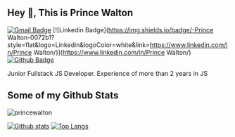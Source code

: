 ## Hey 👋, This is Prince Walton
[![Gmail Badge](https://img.shields.io/badge/-patronban@yandex.ru-c14438?style=flat&logo=Gmail&logoColor=white&link=mailto:patronban@yandex.ru)](mailto:patronban@yandex.ru) 
[![Linkedin Badge](https://img.shields.io/badge/-Prince Walton-0072b1?style=flat&logo=Linkedin&logoColor=white&link=https://www.linkedin.com/in/Prince Walton/)](https://www.linkedin.com/in/Prince Walton/) [![Github Badge](https://img.shields.io/badge/-princewalton-grey?style=flat&logo=github&logoColor=white&link=https://github.com/princewalton/)](https://www.github.com/princewalton/) <p align='left'>Junior Fullstack JS Developer.
Experience of more than 2 years in JS</p>
## Some of my Github Stats
<p align=left> <img src=https://komarev.com/ghpvc/?username=princewalton alt=princewalton /> </p>

[![Github stats](https://github-readme-stats.vercel.app/api?username=princewalton&show_icons=true&include_all_commits=true)](https://github.com/princewalton/github-readme-stats)
[![Top Langs](https://github-readme-stats.vercel.app/api/top-langs/?username=princewalton&layout=compact)](https://github.com/princewalton/github-readme-stats)
